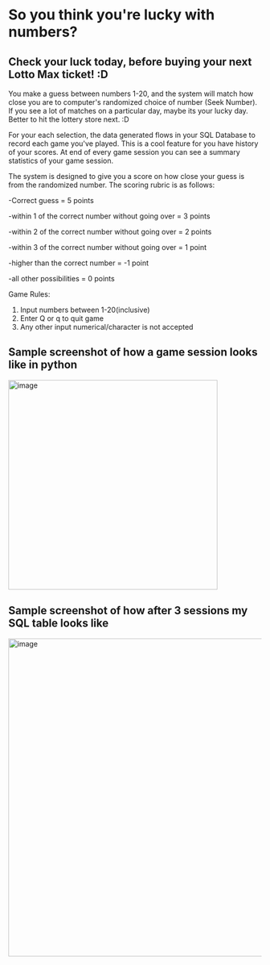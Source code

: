 # So you think you're lucky with numbers?
## Check your luck today, before buying your next Lotto Max ticket! :D

You make a guess between numbers 1-20, and the system will match how close you are to computer's randomized choice of number (Seek Number). If you see a lot of matches on a particular day, maybe its your lucky day. Better to hit the lottery store next. :D

For your each selection, the data  generated flows in your SQL Database to record each game you've played. This is a cool feature for you have history of your scores.
At end of every game session you can see a summary statistics of your game session. 

The system is designed to give you a score on how close your guess is from the randomized number. The scoring rubric is as follows:

-Correct guess = 5 points

-within 1 of the correct number without going over = 3 points

-within 2 of the correct number without going over = 2 points

-within 3 of the correct number without going over = 1 point

-higher than the correct number = -1 point

-all other possibilities = 0 points

Game Rules:
1) Input numbers between 1-20(inclusive)
2) Enter Q or q to quit game
3) Any other input numerical/character is not accepted

## Sample screenshot of how a game session looks like in python 

<img width="416" alt="image" src="https://user-images.githubusercontent.com/98545133/190002729-f0d98f9c-a34b-4552-96b7-d4314996b624.png">


## Sample screenshot of how after 3 sessions my SQL table looks like

<img width="631" alt="image" src="https://user-images.githubusercontent.com/98545133/189778825-1be606d9-ee76-486f-bdc8-f2e98b9d385f.png">
